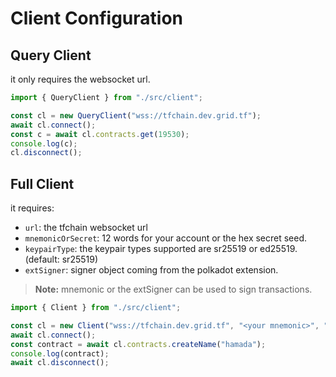 # Client Configuration

## Query Client

it only requires the websocket url.

```ts
import { QueryClient } from "./src/client";

const cl = new QueryClient("wss://tfchain.dev.grid.tf");
await cl.connect();
const c = await cl.contracts.get(19530);
console.log(c);
cl.disconnect();
```

## Full Client

it requires:

- `url`: the tfchain websocket url
- `mnemonicOrSecret`: 12 words for your account or the hex secret seed.
- `keypairType`: the keypair types supported are sr25519 or ed25519. (default: sr25519)
- `extSigner`: signer object coming from the polkadot extension.

> **Note:** mnemonic or the extSigner can be used to sign transactions.

```ts
import { Client } from "./src/client";

const cl = new Client("wss://tfchain.dev.grid.tf", "<your mnemonic>", "sr25519");
await cl.connect();
const contract = await cl.contracts.createName("hamada");
console.log(contract);
await cl.disconnect();
```
